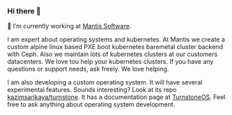 ### Hi there 👋

🔭 I’m currently working at [Mantis Software].

I am expert about operating systems and kubernetes. At Mantis we create a custom alpine linux based PXE boot kubernetes baremetal cluster backend with Ceph. Also we maintain lots of kubernetes clusters at our customers datacenters. We love tou help your kubernetes clusters. If you have any questions or support needs, ask freely. We love helping.

I am also developing a custom operating system. It will have several experimental features. Sounds interesting? Look at its repo [kazimsarikaya/turnstone]. It has a documentation page at [TurnstoneOS]. Feel free to ask anything about operating system development.


[Mantis Software]: https://github.com/mantis-software-company
[kazimsarikaya/turnstone]: https://github.com/kazimsarikaya/turnstone
[TurnstoneOS]: https://turnstoneos.com
<!--
**kazimsarikaya/kazimsarikaya** is a ✨ _special_ ✨ repository because its `README.md` (this file) appears on your GitHub profile.

Here are some ideas to get you started:

- 🔭 I’m currently working on ...
- 🌱 I’m currently learning ...
- 👯 I’m looking to collaborate on ...
- 🤔 I’m looking for help with ...
- 💬 Ask me about ...
- 📫 How to reach me: ...
- 😄 Pronouns: ...
- ⚡ Fun fact: ...
-->
